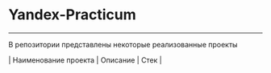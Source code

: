 # Yandex-Practicum
***
В репозитории представлены некоторые реализованные проекты 

| Наименование проекта | Описание | Стек |

